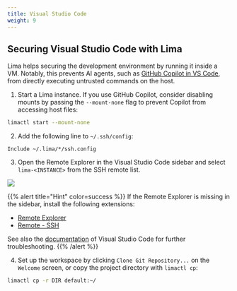 ```yaml
---
title: Visual Studio Code
weight: 9
---
```


## Securing Visual Studio Code with Lima

Lima helps securing the development environment by running it inside a VM.
Notably, this prevents AI agents, such as [GitHub Copilot in VS Code](https://code.visualstudio.com/docs/copilot/overview), from directly executing untrusted commands on the host.

1. Start a Lima instance. If you use GitHub Copilot, consider disabling mounts by passing the `--mount-none` flag to prevent Copilot from accessing host files:

```bash
limactl start --mount-none
```

2. Add the following line to `~/.ssh/config`:

```
Include ~/.lima/*/ssh.config
```

3. Open the Remote Explorer in the Visual Studio Code sidebar and select `lima-<INSTANCE>` from the SSH remote list.

![](/images/vscode-remote-explorer.png)

{{% alert title="Hint" color=success %}}
If the Remote Explorer is missing in the sidebar, install the following extensions:
- [Remote Explorer](https://marketplace.visualstudio.com/items?itemName=ms-vscode.remote-explorer)
- [Remote - SSH](https://marketplace.visualstudio.com/items?itemName=ms-vscode-remote.remote-ssh)

See also the [documentation](https://code.visualstudio.com/docs/remote/ssh) of Visual Studio Code for further troubleshooting.
{{% /alert %}}

4. Set up the workspace by clicking `Clone Git Repository...` on the `Welcome` screen, or copy the project directory with `limactl cp`:

```bash
limactl cp -r DIR default:~/
```